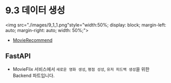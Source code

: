 # 9.3 데이터 생성

<img src="./images/9_1_1.png"style="width:50%;   display: block; margin-left: auto; margin-right: auto; width: 50%;">

- [MovieRecommend](https://github.com/ehddnr301/MovieRecommend)

## FastAPI

- MovieFlix 서비스에서 `새로운 영화 생성`, `평점 성성`, `유저 피드백 생성`을 위한 Backend 파트입니다.